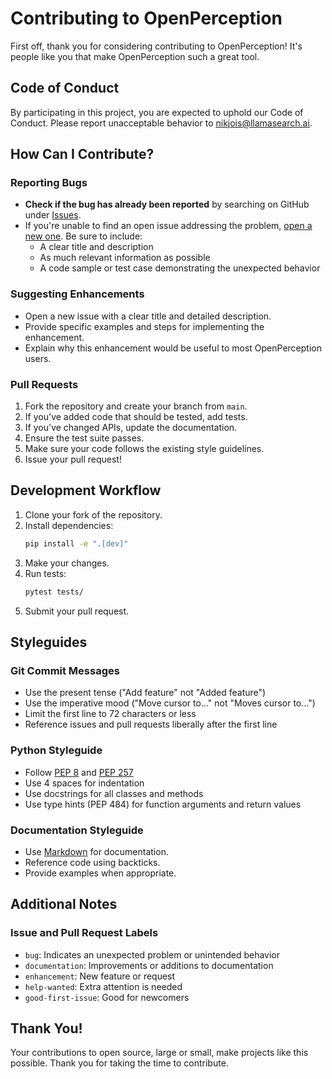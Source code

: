 # Contributing to OpenPerception

First off, thank you for considering contributing to OpenPerception! It's people like you that make OpenPerception such a great tool.

## Code of Conduct

By participating in this project, you are expected to uphold our Code of Conduct. Please report unacceptable behavior to nikjois@llamasearch.ai.

## How Can I Contribute?

### Reporting Bugs

* **Check if the bug has already been reported** by searching on GitHub under [Issues](https://github.com/llamasearchai/OpenPerception/issues).
* If you're unable to find an open issue addressing the problem, [open a new one](https://github.com/llamasearchai/OpenPerception/issues/new). Be sure to include:
  * A clear title and description
  * As much relevant information as possible
  * A code sample or test case demonstrating the unexpected behavior

### Suggesting Enhancements

* Open a new issue with a clear title and detailed description.
* Provide specific examples and steps for implementing the enhancement.
* Explain why this enhancement would be useful to most OpenPerception users.

### Pull Requests

1. Fork the repository and create your branch from `main`.
2. If you've added code that should be tested, add tests.
3. If you've changed APIs, update the documentation.
4. Ensure the test suite passes.
5. Make sure your code follows the existing style guidelines.
6. Issue your pull request!

## Development Workflow

1. Clone your fork of the repository.
2. Install dependencies:
   ```bash
   pip install -e ".[dev]"
   ```
3. Make your changes.
4. Run tests:
   ```bash
   pytest tests/
   ```
5. Submit your pull request.

## Styleguides

### Git Commit Messages

* Use the present tense ("Add feature" not "Added feature")
* Use the imperative mood ("Move cursor to..." not "Moves cursor to...")
* Limit the first line to 72 characters or less
* Reference issues and pull requests liberally after the first line

### Python Styleguide

* Follow [PEP 8](https://www.python.org/dev/peps/pep-0008/) and [PEP 257](https://www.python.org/dev/peps/pep-0257/)
* Use 4 spaces for indentation
* Use docstrings for all classes and methods
* Use type hints (PEP 484) for function arguments and return values

### Documentation Styleguide

* Use [Markdown](https://daringfireball.net/projects/markdown) for documentation.
* Reference code using backticks.
* Provide examples when appropriate.

## Additional Notes

### Issue and Pull Request Labels

* `bug`: Indicates an unexpected problem or unintended behavior
* `documentation`: Improvements or additions to documentation
* `enhancement`: New feature or request
* `help-wanted`: Extra attention is needed
* `good-first-issue`: Good for newcomers

## Thank You!

Your contributions to open source, large or small, make projects like this possible. Thank you for taking the time to contribute. 